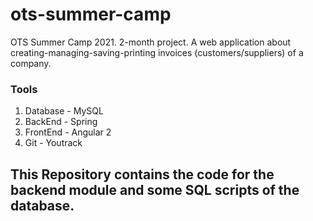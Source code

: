 # ots-summer-camp
OTS Summer Camp 2021. 2-month project. A web application about creating-managing-saving-printing invoices (customers/suppliers) of a company.

### Tools
1) Database - MySQL
2) BackEnd - Spring
3) FrontEnd - Angular 2
4) Git - Youtrack

## This Repository contains the code for the backend module and some SQL scripts of the database. 
